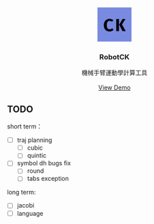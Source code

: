 <br />
<div align="center">
  <a href="https://github.com/CKAyano/robotck">
    <img src="robotck/gui/conf/ico/icon.png" alt="Logo" width="80" height="80">
  </a>

<h3 align="center">RobotCK</h3>

  <p align="center">
    機械手臂運動學計算工具
    <br />
    <br />
    <a href="https://youtu.be/rfVFEZH3Cw8">View Demo</a>
  </p>
</div>

## TODO

short term：

* [ ] traj planning
    * [ ] cubic
    * [ ] quintic
* [ ] symbol dh bugs fix
    * [ ] round
    * [ ] tabs exception

long term:

* [ ] jacobi
* [ ] language
